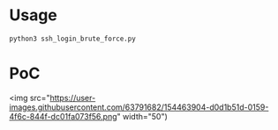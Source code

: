 # Usage
```
python3 ssh_login_brute_force.py
```
# PoC

<img src="https://user-images.githubusercontent.com/63791682/154463904-d0d1b51d-0159-4f6c-844f-dc01fa073f56.png" width="50")

